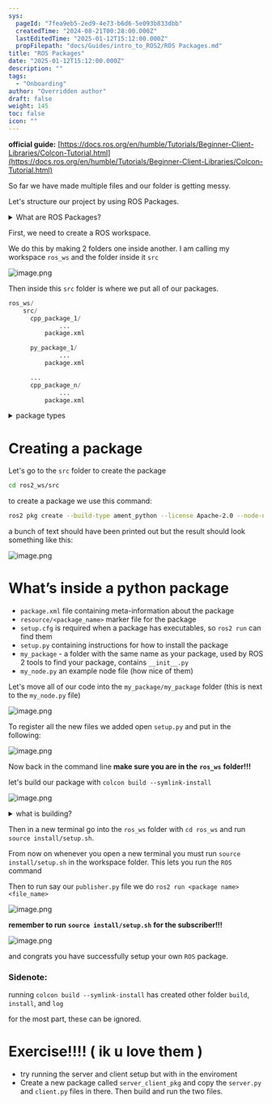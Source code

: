 ```yaml
---
sys:
  pageId: "7fea9eb5-2ed9-4e73-b6d6-5e093b833dbb"
  createdTime: "2024-08-21T00:28:00.000Z"
  lastEditedTime: "2025-01-12T15:12:00.000Z"
  propFilepath: "docs/Guides/intro_to_ROS2/ROS Packages.md"
title: "ROS Packages"
date: "2025-01-12T15:12:00.000Z"
description: ""
tags:
  - "Onboarding"
author: "Overridden author"
draft: false
weight: 145
toc: false
icon: ""
---
```


**official guide:** [https://docs.ros.org/en/humble/Tutorials/Beginner-Client-Libraries/Colcon-Tutorial.html](https://docs.ros.org/en/humble/Tutorials/Beginner-Client-Libraries/Colcon-Tutorial.html)

So far we have made multiple files and our folder is getting messy.

Let's structure our project by using ROS Packages.

<details>

<summary>What are ROS Packages?</summary>

ROS Packages are, as the name implies, packages of code that are highly sharable between ROS developers.

They consist of a folder, `package.xml` file, and source code

```python
      cpp_package_1/
		      ... imagine much code files here ..
          package.xml
```

</details>

First, we need to create a ROS workspace.

We do this by making 2 folders one inside another. I am calling my workspace `ros_ws` and the folder inside it `src`

![image.png](https://prod-files-secure.s3.us-west-2.amazonaws.com/d518164a-d88e-44d1-a4ee-3adb3bd8bce0/70706947-fd18-4537-a67b-e12946812d31/image.png?X-Amz-Algorithm=AWS4-HMAC-SHA256&X-Amz-Content-Sha256=UNSIGNED-PAYLOAD&X-Amz-Credential=ASIAZI2LB466U3ZTDAG6%2F20250507%2Fus-west-2%2Fs3%2Faws4_request&X-Amz-Date=20250507T161055Z&X-Amz-Expires=3600&X-Amz-Security-Token=IQoJb3JpZ2luX2VjELj%2F%2F%2F%2F%2F%2F%2F%2F%2F%2FwEaCXVzLXdlc3QtMiJHMEUCIQD2LhHdWiAASIkqIk12xZDvNUZlkp56eq3YmPofYfJo7gIgEe5HZ2FnlWcoMDvxhHGMvBhIXAGSnKbEgwJKyCRVWO0q%2FwMIYRAAGgw2Mzc0MjMxODM4MDUiDKqDEP5PDTojpfPHIircA9HTK%2FgVcp1lxSmVIbvegLBIUo0257J8%2BczEbxuUf6ezk6%2FxNpleU4w9eCKb82uISTHeaxG8uMokcdZwTIHr5%2FFRo5xveT8CKxr0Rn%2FWGLqxabKEaml%2BZiCmOm0nMYvlLnvb1esEEysrmkM55HA7JhTTmy8qaqJh9W7m28jA6YzLyDDOzpZVMLCfUAwwDXtptRnIA3h2WwiX88JVJNCew655vgdu9xZdTQh4yBvOI950fW8YqE2eMKFD%2FqruW9O6zhygvgShpAiEpucw9of6p0e4GdHDl6bgfd4uy4ZnhlJbNZ9EdF0kHKyf%2FDAuQFowq2JcaFkYZAjhf%2F%2FPhSM2LnXU4ylFnQbvXsOQvchuaMQoDzS%2FjFXwAraYMUP17pN%2BuqxrwDOpKEmkq9ufvnX8eeY9xP8fgWVzsc%2F%2F8rM9%2Fyfi8I1Ik8sNp7%2FHdw8Fe%2FQIREDTEmbn35GRowKUMiw4lsrDqLdrYw4JXZMBe1BGhgOM5VGYL%2BzcAq05JTSb%2FgbokOsu0QTxgLDD8J9PQhju5uKkd2udTjka80FYkoGgw7gzv9g8yYSHkovidaoyEkWJ4GpJV3ilXxUbMUDxAwKOJm69dL1eq0p31tg9nNQ6hRvxeb%2FOU82OzJBI6LAhMJuD7sAGOqUB%2B8IRId0ECP9RAWuljHhnaEOaR%2Fykmfpy8D%2BeB624WZLeQ6nF1JDZ1ei6SqIiEKvmosc5DGG36YlqzUTox5WbdcYq2fV8JJLD2Fs%2BCHgZiYsYgBhgL6HJZdo4vviEOehabItkVDzRqgjhWnWq5EOqPu4l3eO0oK0eTQM9Yk%2FJC6wTI4mCKBdmmegc2GW35HfHMvOLRNXCT0BoGmhSFoYVOHVtQkYN&X-Amz-Signature=0162858008cf617663a89de14409dfd44fc11443035e59f8ae441d82bae6fc9a&X-Amz-SignedHeaders=host&x-id=GetObject)

Then inside this `src` folder is where we put all of our packages.

```python
ros_ws/
    src/
      cpp_package_1/
		      ...
          package.xml

      py_package_1/
		      ...
          package.xml

      ...
      cpp_package_n/
		      ...
          package.xml

```

<details>

<summary>package types</summary>

packages can be either `C++` or python.

the intern file structure is different for each but for this guide we will stick to creating python packages

</details>

# Creating a package

Let's go to the `src` folder to create the package

```bash
cd ros2_ws/src
```

to create a package we use this command:

```bash
ros2 pkg create --build-type ament_python --license Apache-2.0 --node-name my_node my_package
```

a bunch of text should have been printed out but the result should look something like this:

![image.png](https://prod-files-secure.s3.us-west-2.amazonaws.com/d518164a-d88e-44d1-a4ee-3adb3bd8bce0/e6cf1e3f-8512-4a3e-b131-079f800bf3e8/image.png?X-Amz-Algorithm=AWS4-HMAC-SHA256&X-Amz-Content-Sha256=UNSIGNED-PAYLOAD&X-Amz-Credential=ASIAZI2LB466U3ZTDAG6%2F20250507%2Fus-west-2%2Fs3%2Faws4_request&X-Amz-Date=20250507T161055Z&X-Amz-Expires=3600&X-Amz-Security-Token=IQoJb3JpZ2luX2VjELj%2F%2F%2F%2F%2F%2F%2F%2F%2F%2FwEaCXVzLXdlc3QtMiJHMEUCIQD2LhHdWiAASIkqIk12xZDvNUZlkp56eq3YmPofYfJo7gIgEe5HZ2FnlWcoMDvxhHGMvBhIXAGSnKbEgwJKyCRVWO0q%2FwMIYRAAGgw2Mzc0MjMxODM4MDUiDKqDEP5PDTojpfPHIircA9HTK%2FgVcp1lxSmVIbvegLBIUo0257J8%2BczEbxuUf6ezk6%2FxNpleU4w9eCKb82uISTHeaxG8uMokcdZwTIHr5%2FFRo5xveT8CKxr0Rn%2FWGLqxabKEaml%2BZiCmOm0nMYvlLnvb1esEEysrmkM55HA7JhTTmy8qaqJh9W7m28jA6YzLyDDOzpZVMLCfUAwwDXtptRnIA3h2WwiX88JVJNCew655vgdu9xZdTQh4yBvOI950fW8YqE2eMKFD%2FqruW9O6zhygvgShpAiEpucw9of6p0e4GdHDl6bgfd4uy4ZnhlJbNZ9EdF0kHKyf%2FDAuQFowq2JcaFkYZAjhf%2F%2FPhSM2LnXU4ylFnQbvXsOQvchuaMQoDzS%2FjFXwAraYMUP17pN%2BuqxrwDOpKEmkq9ufvnX8eeY9xP8fgWVzsc%2F%2F8rM9%2Fyfi8I1Ik8sNp7%2FHdw8Fe%2FQIREDTEmbn35GRowKUMiw4lsrDqLdrYw4JXZMBe1BGhgOM5VGYL%2BzcAq05JTSb%2FgbokOsu0QTxgLDD8J9PQhju5uKkd2udTjka80FYkoGgw7gzv9g8yYSHkovidaoyEkWJ4GpJV3ilXxUbMUDxAwKOJm69dL1eq0p31tg9nNQ6hRvxeb%2FOU82OzJBI6LAhMJuD7sAGOqUB%2B8IRId0ECP9RAWuljHhnaEOaR%2Fykmfpy8D%2BeB624WZLeQ6nF1JDZ1ei6SqIiEKvmosc5DGG36YlqzUTox5WbdcYq2fV8JJLD2Fs%2BCHgZiYsYgBhgL6HJZdo4vviEOehabItkVDzRqgjhWnWq5EOqPu4l3eO0oK0eTQM9Yk%2FJC6wTI4mCKBdmmegc2GW35HfHMvOLRNXCT0BoGmhSFoYVOHVtQkYN&X-Amz-Signature=e8f15908e19b941470513ad0a221392fbdbc32ceb4af2c9a9e470ae354353083&X-Amz-SignedHeaders=host&x-id=GetObject)

# What’s inside a python package

- `package.xml` file containing meta-information about the package
- `resource/<package_name>` marker file for the package
- `setup.cfg` is required when a package has executables, so `ros2 run` can find them
- `setup.py` containing instructions for how to install the package
- `my_package` - a folder with the same name as your package, used by ROS 2 tools to find your package, contains `__init__.py`
- `my_node.py` an example node file (how nice of them)

Let's move all of our code into the `my_package/my_package` folder (this is next to the `my_node.py` file)

![image.png](https://prod-files-secure.s3.us-west-2.amazonaws.com/d518164a-d88e-44d1-a4ee-3adb3bd8bce0/9ce58f11-0da9-4d3e-b86d-506a9685d378/image.png?X-Amz-Algorithm=AWS4-HMAC-SHA256&X-Amz-Content-Sha256=UNSIGNED-PAYLOAD&X-Amz-Credential=ASIAZI2LB466U3ZTDAG6%2F20250507%2Fus-west-2%2Fs3%2Faws4_request&X-Amz-Date=20250507T161055Z&X-Amz-Expires=3600&X-Amz-Security-Token=IQoJb3JpZ2luX2VjELj%2F%2F%2F%2F%2F%2F%2F%2F%2F%2FwEaCXVzLXdlc3QtMiJHMEUCIQD2LhHdWiAASIkqIk12xZDvNUZlkp56eq3YmPofYfJo7gIgEe5HZ2FnlWcoMDvxhHGMvBhIXAGSnKbEgwJKyCRVWO0q%2FwMIYRAAGgw2Mzc0MjMxODM4MDUiDKqDEP5PDTojpfPHIircA9HTK%2FgVcp1lxSmVIbvegLBIUo0257J8%2BczEbxuUf6ezk6%2FxNpleU4w9eCKb82uISTHeaxG8uMokcdZwTIHr5%2FFRo5xveT8CKxr0Rn%2FWGLqxabKEaml%2BZiCmOm0nMYvlLnvb1esEEysrmkM55HA7JhTTmy8qaqJh9W7m28jA6YzLyDDOzpZVMLCfUAwwDXtptRnIA3h2WwiX88JVJNCew655vgdu9xZdTQh4yBvOI950fW8YqE2eMKFD%2FqruW9O6zhygvgShpAiEpucw9of6p0e4GdHDl6bgfd4uy4ZnhlJbNZ9EdF0kHKyf%2FDAuQFowq2JcaFkYZAjhf%2F%2FPhSM2LnXU4ylFnQbvXsOQvchuaMQoDzS%2FjFXwAraYMUP17pN%2BuqxrwDOpKEmkq9ufvnX8eeY9xP8fgWVzsc%2F%2F8rM9%2Fyfi8I1Ik8sNp7%2FHdw8Fe%2FQIREDTEmbn35GRowKUMiw4lsrDqLdrYw4JXZMBe1BGhgOM5VGYL%2BzcAq05JTSb%2FgbokOsu0QTxgLDD8J9PQhju5uKkd2udTjka80FYkoGgw7gzv9g8yYSHkovidaoyEkWJ4GpJV3ilXxUbMUDxAwKOJm69dL1eq0p31tg9nNQ6hRvxeb%2FOU82OzJBI6LAhMJuD7sAGOqUB%2B8IRId0ECP9RAWuljHhnaEOaR%2Fykmfpy8D%2BeB624WZLeQ6nF1JDZ1ei6SqIiEKvmosc5DGG36YlqzUTox5WbdcYq2fV8JJLD2Fs%2BCHgZiYsYgBhgL6HJZdo4vviEOehabItkVDzRqgjhWnWq5EOqPu4l3eO0oK0eTQM9Yk%2FJC6wTI4mCKBdmmegc2GW35HfHMvOLRNXCT0BoGmhSFoYVOHVtQkYN&X-Amz-Signature=0f214b35c7531296cfd5ed84cb024c052cf37ff8e8a62be12912fd59ac914e13&X-Amz-SignedHeaders=host&x-id=GetObject)

To register all the new files we added open `setup.py` and put in the following:

![image.png](https://prod-files-secure.s3.us-west-2.amazonaws.com/d518164a-d88e-44d1-a4ee-3adb3bd8bce0/1cd7c262-4cae-4496-9d75-c178537d24a2/image.png?X-Amz-Algorithm=AWS4-HMAC-SHA256&X-Amz-Content-Sha256=UNSIGNED-PAYLOAD&X-Amz-Credential=ASIAZI2LB466U3ZTDAG6%2F20250507%2Fus-west-2%2Fs3%2Faws4_request&X-Amz-Date=20250507T161055Z&X-Amz-Expires=3600&X-Amz-Security-Token=IQoJb3JpZ2luX2VjELj%2F%2F%2F%2F%2F%2F%2F%2F%2F%2FwEaCXVzLXdlc3QtMiJHMEUCIQD2LhHdWiAASIkqIk12xZDvNUZlkp56eq3YmPofYfJo7gIgEe5HZ2FnlWcoMDvxhHGMvBhIXAGSnKbEgwJKyCRVWO0q%2FwMIYRAAGgw2Mzc0MjMxODM4MDUiDKqDEP5PDTojpfPHIircA9HTK%2FgVcp1lxSmVIbvegLBIUo0257J8%2BczEbxuUf6ezk6%2FxNpleU4w9eCKb82uISTHeaxG8uMokcdZwTIHr5%2FFRo5xveT8CKxr0Rn%2FWGLqxabKEaml%2BZiCmOm0nMYvlLnvb1esEEysrmkM55HA7JhTTmy8qaqJh9W7m28jA6YzLyDDOzpZVMLCfUAwwDXtptRnIA3h2WwiX88JVJNCew655vgdu9xZdTQh4yBvOI950fW8YqE2eMKFD%2FqruW9O6zhygvgShpAiEpucw9of6p0e4GdHDl6bgfd4uy4ZnhlJbNZ9EdF0kHKyf%2FDAuQFowq2JcaFkYZAjhf%2F%2FPhSM2LnXU4ylFnQbvXsOQvchuaMQoDzS%2FjFXwAraYMUP17pN%2BuqxrwDOpKEmkq9ufvnX8eeY9xP8fgWVzsc%2F%2F8rM9%2Fyfi8I1Ik8sNp7%2FHdw8Fe%2FQIREDTEmbn35GRowKUMiw4lsrDqLdrYw4JXZMBe1BGhgOM5VGYL%2BzcAq05JTSb%2FgbokOsu0QTxgLDD8J9PQhju5uKkd2udTjka80FYkoGgw7gzv9g8yYSHkovidaoyEkWJ4GpJV3ilXxUbMUDxAwKOJm69dL1eq0p31tg9nNQ6hRvxeb%2FOU82OzJBI6LAhMJuD7sAGOqUB%2B8IRId0ECP9RAWuljHhnaEOaR%2Fykmfpy8D%2BeB624WZLeQ6nF1JDZ1ei6SqIiEKvmosc5DGG36YlqzUTox5WbdcYq2fV8JJLD2Fs%2BCHgZiYsYgBhgL6HJZdo4vviEOehabItkVDzRqgjhWnWq5EOqPu4l3eO0oK0eTQM9Yk%2FJC6wTI4mCKBdmmegc2GW35HfHMvOLRNXCT0BoGmhSFoYVOHVtQkYN&X-Amz-Signature=7fa5d0d813592250dc2a7ccf42d6b22b2946811ea2e105d6e2c8e561b573e840&X-Amz-SignedHeaders=host&x-id=GetObject)

Now back in the command line **make sure you are in the** **`ros_ws`** **folder!!!**

let's build our package with `colcon build --symlink-install`

![image.png](https://prod-files-secure.s3.us-west-2.amazonaws.com/d518164a-d88e-44d1-a4ee-3adb3bd8bce0/2f2a0d27-b173-48fd-b189-5f5c0ce65619/image.png?X-Amz-Algorithm=AWS4-HMAC-SHA256&X-Amz-Content-Sha256=UNSIGNED-PAYLOAD&X-Amz-Credential=ASIAZI2LB466U3ZTDAG6%2F20250507%2Fus-west-2%2Fs3%2Faws4_request&X-Amz-Date=20250507T161055Z&X-Amz-Expires=3600&X-Amz-Security-Token=IQoJb3JpZ2luX2VjELj%2F%2F%2F%2F%2F%2F%2F%2F%2F%2FwEaCXVzLXdlc3QtMiJHMEUCIQD2LhHdWiAASIkqIk12xZDvNUZlkp56eq3YmPofYfJo7gIgEe5HZ2FnlWcoMDvxhHGMvBhIXAGSnKbEgwJKyCRVWO0q%2FwMIYRAAGgw2Mzc0MjMxODM4MDUiDKqDEP5PDTojpfPHIircA9HTK%2FgVcp1lxSmVIbvegLBIUo0257J8%2BczEbxuUf6ezk6%2FxNpleU4w9eCKb82uISTHeaxG8uMokcdZwTIHr5%2FFRo5xveT8CKxr0Rn%2FWGLqxabKEaml%2BZiCmOm0nMYvlLnvb1esEEysrmkM55HA7JhTTmy8qaqJh9W7m28jA6YzLyDDOzpZVMLCfUAwwDXtptRnIA3h2WwiX88JVJNCew655vgdu9xZdTQh4yBvOI950fW8YqE2eMKFD%2FqruW9O6zhygvgShpAiEpucw9of6p0e4GdHDl6bgfd4uy4ZnhlJbNZ9EdF0kHKyf%2FDAuQFowq2JcaFkYZAjhf%2F%2FPhSM2LnXU4ylFnQbvXsOQvchuaMQoDzS%2FjFXwAraYMUP17pN%2BuqxrwDOpKEmkq9ufvnX8eeY9xP8fgWVzsc%2F%2F8rM9%2Fyfi8I1Ik8sNp7%2FHdw8Fe%2FQIREDTEmbn35GRowKUMiw4lsrDqLdrYw4JXZMBe1BGhgOM5VGYL%2BzcAq05JTSb%2FgbokOsu0QTxgLDD8J9PQhju5uKkd2udTjka80FYkoGgw7gzv9g8yYSHkovidaoyEkWJ4GpJV3ilXxUbMUDxAwKOJm69dL1eq0p31tg9nNQ6hRvxeb%2FOU82OzJBI6LAhMJuD7sAGOqUB%2B8IRId0ECP9RAWuljHhnaEOaR%2Fykmfpy8D%2BeB624WZLeQ6nF1JDZ1ei6SqIiEKvmosc5DGG36YlqzUTox5WbdcYq2fV8JJLD2Fs%2BCHgZiYsYgBhgL6HJZdo4vviEOehabItkVDzRqgjhWnWq5EOqPu4l3eO0oK0eTQM9Yk%2FJC6wTI4mCKBdmmegc2GW35HfHMvOLRNXCT0BoGmhSFoYVOHVtQkYN&X-Amz-Signature=3129c1f73738b11da2b7ac4f2d3f28f8b5811869b514b78c7eaad0e18498beee&X-Amz-SignedHeaders=host&x-id=GetObject)

<details>

<summary>what is building?</summary>

if you are a CS major at Rose-Hulman you will learn the answer to this in CSSE132

but TLDR; is it combines all the code files into one program that can be run easily 

</details>

Then in a new terminal go into the `ros_ws` folder with `cd ros_ws` and run `source install/setup.sh`. 

From now on whenever you open a new terminal you must run `source install/setup.sh` in the workspace folder. This lets you run the `ROS` command

Then to run say our `publisher.py` file we do `ros2 run <package name> <file_name>`

![image.png](https://prod-files-secure.s3.us-west-2.amazonaws.com/d518164a-d88e-44d1-a4ee-3adb3bd8bce0/4f4b1219-3a44-4632-aa0a-ce3471699f59/image.png?X-Amz-Algorithm=AWS4-HMAC-SHA256&X-Amz-Content-Sha256=UNSIGNED-PAYLOAD&X-Amz-Credential=ASIAZI2LB466U3ZTDAG6%2F20250507%2Fus-west-2%2Fs3%2Faws4_request&X-Amz-Date=20250507T161055Z&X-Amz-Expires=3600&X-Amz-Security-Token=IQoJb3JpZ2luX2VjELj%2F%2F%2F%2F%2F%2F%2F%2F%2F%2FwEaCXVzLXdlc3QtMiJHMEUCIQD2LhHdWiAASIkqIk12xZDvNUZlkp56eq3YmPofYfJo7gIgEe5HZ2FnlWcoMDvxhHGMvBhIXAGSnKbEgwJKyCRVWO0q%2FwMIYRAAGgw2Mzc0MjMxODM4MDUiDKqDEP5PDTojpfPHIircA9HTK%2FgVcp1lxSmVIbvegLBIUo0257J8%2BczEbxuUf6ezk6%2FxNpleU4w9eCKb82uISTHeaxG8uMokcdZwTIHr5%2FFRo5xveT8CKxr0Rn%2FWGLqxabKEaml%2BZiCmOm0nMYvlLnvb1esEEysrmkM55HA7JhTTmy8qaqJh9W7m28jA6YzLyDDOzpZVMLCfUAwwDXtptRnIA3h2WwiX88JVJNCew655vgdu9xZdTQh4yBvOI950fW8YqE2eMKFD%2FqruW9O6zhygvgShpAiEpucw9of6p0e4GdHDl6bgfd4uy4ZnhlJbNZ9EdF0kHKyf%2FDAuQFowq2JcaFkYZAjhf%2F%2FPhSM2LnXU4ylFnQbvXsOQvchuaMQoDzS%2FjFXwAraYMUP17pN%2BuqxrwDOpKEmkq9ufvnX8eeY9xP8fgWVzsc%2F%2F8rM9%2Fyfi8I1Ik8sNp7%2FHdw8Fe%2FQIREDTEmbn35GRowKUMiw4lsrDqLdrYw4JXZMBe1BGhgOM5VGYL%2BzcAq05JTSb%2FgbokOsu0QTxgLDD8J9PQhju5uKkd2udTjka80FYkoGgw7gzv9g8yYSHkovidaoyEkWJ4GpJV3ilXxUbMUDxAwKOJm69dL1eq0p31tg9nNQ6hRvxeb%2FOU82OzJBI6LAhMJuD7sAGOqUB%2B8IRId0ECP9RAWuljHhnaEOaR%2Fykmfpy8D%2BeB624WZLeQ6nF1JDZ1ei6SqIiEKvmosc5DGG36YlqzUTox5WbdcYq2fV8JJLD2Fs%2BCHgZiYsYgBhgL6HJZdo4vviEOehabItkVDzRqgjhWnWq5EOqPu4l3eO0oK0eTQM9Yk%2FJC6wTI4mCKBdmmegc2GW35HfHMvOLRNXCT0BoGmhSFoYVOHVtQkYN&X-Amz-Signature=be12938da4de3a70d7ea0bb132f4cee5ad23a673d25c7be59c730417bd6d1eb6&X-Amz-SignedHeaders=host&x-id=GetObject)

**remember to run** **`source install/setup.sh`** **for the subscriber!!!**

![image.png](https://prod-files-secure.s3.us-west-2.amazonaws.com/d518164a-d88e-44d1-a4ee-3adb3bd8bce0/02121119-dad4-49ec-8356-c956108b4243/image.png?X-Amz-Algorithm=AWS4-HMAC-SHA256&X-Amz-Content-Sha256=UNSIGNED-PAYLOAD&X-Amz-Credential=ASIAZI2LB466U3ZTDAG6%2F20250507%2Fus-west-2%2Fs3%2Faws4_request&X-Amz-Date=20250507T161055Z&X-Amz-Expires=3600&X-Amz-Security-Token=IQoJb3JpZ2luX2VjELj%2F%2F%2F%2F%2F%2F%2F%2F%2F%2FwEaCXVzLXdlc3QtMiJHMEUCIQD2LhHdWiAASIkqIk12xZDvNUZlkp56eq3YmPofYfJo7gIgEe5HZ2FnlWcoMDvxhHGMvBhIXAGSnKbEgwJKyCRVWO0q%2FwMIYRAAGgw2Mzc0MjMxODM4MDUiDKqDEP5PDTojpfPHIircA9HTK%2FgVcp1lxSmVIbvegLBIUo0257J8%2BczEbxuUf6ezk6%2FxNpleU4w9eCKb82uISTHeaxG8uMokcdZwTIHr5%2FFRo5xveT8CKxr0Rn%2FWGLqxabKEaml%2BZiCmOm0nMYvlLnvb1esEEysrmkM55HA7JhTTmy8qaqJh9W7m28jA6YzLyDDOzpZVMLCfUAwwDXtptRnIA3h2WwiX88JVJNCew655vgdu9xZdTQh4yBvOI950fW8YqE2eMKFD%2FqruW9O6zhygvgShpAiEpucw9of6p0e4GdHDl6bgfd4uy4ZnhlJbNZ9EdF0kHKyf%2FDAuQFowq2JcaFkYZAjhf%2F%2FPhSM2LnXU4ylFnQbvXsOQvchuaMQoDzS%2FjFXwAraYMUP17pN%2BuqxrwDOpKEmkq9ufvnX8eeY9xP8fgWVzsc%2F%2F8rM9%2Fyfi8I1Ik8sNp7%2FHdw8Fe%2FQIREDTEmbn35GRowKUMiw4lsrDqLdrYw4JXZMBe1BGhgOM5VGYL%2BzcAq05JTSb%2FgbokOsu0QTxgLDD8J9PQhju5uKkd2udTjka80FYkoGgw7gzv9g8yYSHkovidaoyEkWJ4GpJV3ilXxUbMUDxAwKOJm69dL1eq0p31tg9nNQ6hRvxeb%2FOU82OzJBI6LAhMJuD7sAGOqUB%2B8IRId0ECP9RAWuljHhnaEOaR%2Fykmfpy8D%2BeB624WZLeQ6nF1JDZ1ei6SqIiEKvmosc5DGG36YlqzUTox5WbdcYq2fV8JJLD2Fs%2BCHgZiYsYgBhgL6HJZdo4vviEOehabItkVDzRqgjhWnWq5EOqPu4l3eO0oK0eTQM9Yk%2FJC6wTI4mCKBdmmegc2GW35HfHMvOLRNXCT0BoGmhSFoYVOHVtQkYN&X-Amz-Signature=17d61594382e904ff30c05152618560dac74e7afce2411d2e71bbbbf204ce2da&X-Amz-SignedHeaders=host&x-id=GetObject)

and congrats you have successfully setup your own `ROS` package.

### Sidenote:

running `colcon build --symlink-install` has created other folder `build`, `install`, and `log`

for the most part, these can be ignored.

# Exercise!!!! ( ik u love them )

- try running the server and client setup but with in the enviroment
- Create a new package called `server_client_pkg` and copy the `server.py` and `client.py` files in there. Then build and run the two files.
